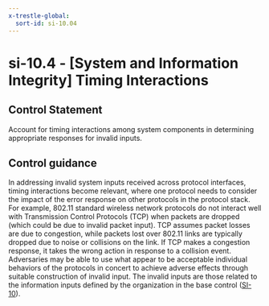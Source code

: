 ```yaml
---
x-trestle-global:
  sort-id: si-10.04
---
```


# si-10.4 - \[System and Information Integrity\] Timing Interactions

## Control Statement

Account for timing interactions among system components in determining appropriate responses for invalid inputs.

## Control guidance

In addressing invalid system inputs received across protocol interfaces, timing interactions become relevant, where one protocol needs to consider the impact of the error response on other protocols in the protocol stack. For example, 802.11 standard wireless network protocols do not interact well with Transmission Control Protocols (TCP) when packets are dropped (which could be due to invalid packet input). TCP assumes packet losses are due to congestion, while packets lost over 802.11 links are typically dropped due to noise or collisions on the link. If TCP makes a congestion response, it takes the wrong action in response to a collision event. Adversaries may be able to use what appear to be acceptable individual behaviors of the protocols in concert to achieve adverse effects through suitable construction of invalid input. The invalid inputs are those related to the information inputs defined by the organization in the base control ([SI-10](#si-10)).
